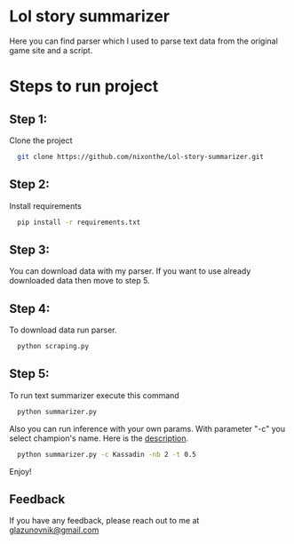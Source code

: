 
# Lol story summarizer

Here you can find parser which I used to parse text data from the original game site and a script.




# Steps to run project

## Step 1:

Clone the project

```bash
  git clone https://github.com/nixonthe/Lol-story-summarizer.git
```

## Step 2:

Install requirements

```bash
  pip install -r requirements.txt
```

## Step 3:

You can download data with my parser. If you want to use already downloaded data then move to step 5. 

## Step 4:

To download data run parser.

```bash
  python scraping.py
```

## Step 5:

To run text summarizer execute this command

```bash
  python summarizer.py
```

Also you can run inference with your own params. With parameter "-c" you select champion's name. Here is the [description](https://huggingface.co/docs/transformers/v4.19.2/en/main_classes/text_generation#transformers.generation_utils.GenerationMixin.generate).

```bash
  python summarizer.py -c Kassadin -nb 2 -t 0.5
```

Enjoy!


## Feedback

If you have any feedback, please reach out to me at glazunovnik@gmail.com

